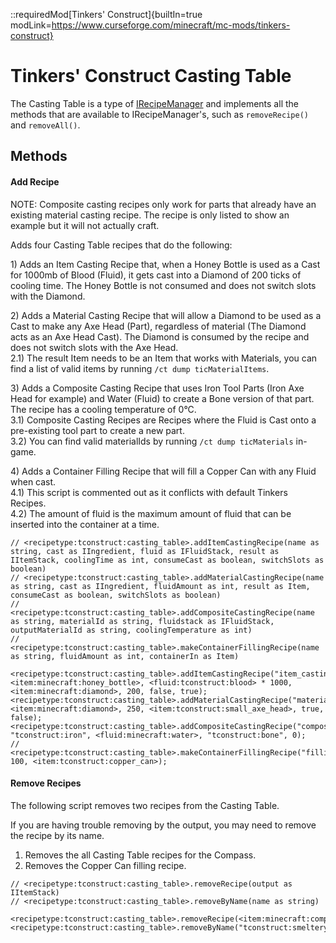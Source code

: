 ::requiredMod[Tinkers' Construct]{builtIn=true modLink=https://www.curseforge.com/minecraft/mc-mods/tinkers-construct}

# Tinkers' Construct Casting Table

The Casting Table is a type of [IRecipeManager](/vanilla/api/managers/IRecipeManager) and implements all the methods that are available to IRecipeManager's, such as `removeRecipe()` and `removeAll()`.

## Methods

#### Add Recipe

NOTE: Composite casting recipes only work for parts that already have an existing material casting recipe.
The recipe is only listed to show an example but it will not actually craft.

Adds four Casting Table recipes that do the following:
 
1\) Adds an Item Casting Recipe that, when a Honey Bottle is used as a Cast for 1000mb of Blood (Fluid), it gets cast into a Diamond of 200 ticks of cooling time. The Honey Bottle is not consumed and does not switch slots with the Diamond.

2\) Adds a Material Casting Recipe that will allow a Diamond to be used as a Cast to make any Axe Head (Part), regardless of material (The Diamond acts as an Axe Head Cast). The Diamond is consumed by the recipe and does not switch slots with the Axe Head.  
2.1\) The result Item needs to be an Item that works with Materials, you can find a list of valid items by running `/ct dump ticMaterialItems`.

3\) Adds a Composite Casting Recipe that uses Iron Tool Parts (Iron Axe Head for example) and Water (Fluid) to create a Bone version of that part. The recipe has a cooling temperature of 0°C.  
3.1\) Composite Casting Recipes are Recipes where the Fluid is Cast onto a pre-existing tool part to create a new part.  
3.2\) You can find valid materialIds by running `/ct dump ticMaterials` in-game.

4\) Adds a Container Filling Recipe that will fill a Copper Can with any Fluid when cast.  
4.1\) This script is commented out as it conflicts with default Tinkers Recipes.  
4.2\) The amount of fluid is the maximum amount of fluid that can be inserted into the container at a time.

```zenscript
// <recipetype:tconstruct:casting_table>.addItemCastingRecipe(name as string, cast as IIngredient, fluid as IFluidStack, result as IItemStack, coolingTime as int, consumeCast as boolean, switchSlots as boolean)
// <recipetype:tconstruct:casting_table>.addMaterialCastingRecipe(name as string, cast as IIngredient, fluidAmount as int, result as Item, consumeCast as boolean, switchSlots as boolean)
// <recipetype:tconstruct:casting_table>.addCompositeCastingRecipe(name as string, materialId as string, fluidstack as IFluidStack, outputMaterialId as string, coolingTemperature as int)
// <recipetype:tconstruct:casting_table>.makeContainerFillingRecipe(name as string, fluidAmount as int, containerIn as Item)

<recipetype:tconstruct:casting_table>.addItemCastingRecipe("item_casting_table_test", <item:minecraft:honey_bottle>, <fluid:tconstruct:blood> * 1000, <item:minecraft:diamond>, 200, false, true);
<recipetype:tconstruct:casting_table>.addMaterialCastingRecipe("material_casting_table_test", <item:minecraft:diamond>, 250, <item:tconstruct:small_axe_head>, true, false);
<recipetype:tconstruct:casting_table>.addCompositeCastingRecipe("composite_casting_table_test", "tconstruct:iron", <fluid:minecraft:water>, "tconstruct:bone", 0);
// <recipetype:tconstruct:casting_table>.makeContainerFillingRecipe("filling_casting_test", 100, <item:tconstruct:copper_can>);
```

#### Remove Recipes

The following script removes two recipes from the Casting Table. 

If you are having trouble removing by the output, you may need to remove the recipe by its name.
  
1) Removes the all Casting Table recipes for the Compass.
2) Removes the Copper Can filling recipe.

```zenscript
// <recipetype:tconstruct:casting_table>.removeRecipe(output as IItemStack)
// <recipetype:tconstruct:casting_table>.removeByName(name as string)

<recipetype:tconstruct:casting_table>.removeRecipe(<item:minecraft:compass>);
<recipetype:tconstruct:casting_table>.removeByName("tconstruct:smeltery/casting/filling/copper_can");
```
